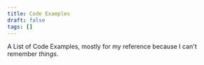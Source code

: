 ```yaml
---
title: Code Examples
draft: false
tags: []
---
```

A List of Code Examples, mostly for my reference because I can't remember *things*.